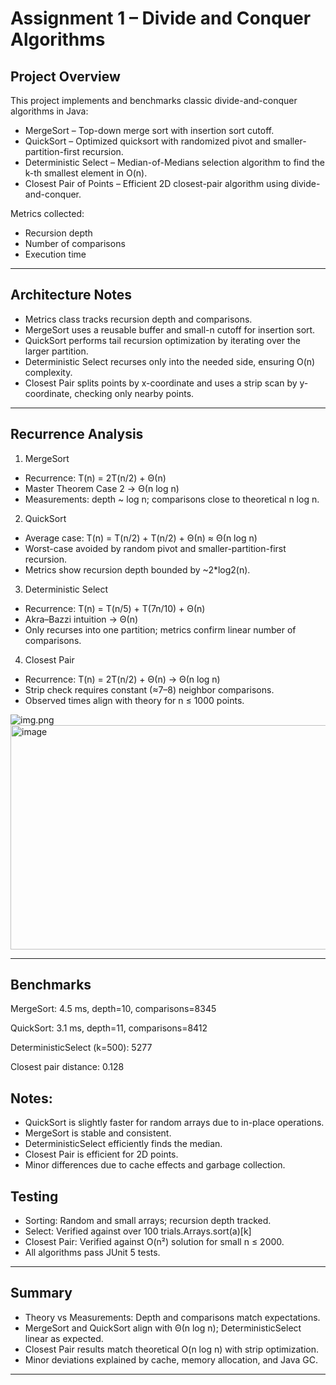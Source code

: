 # Assignment 1 – Divide and Conquer Algorithms
## Project Overview

This project implements and benchmarks classic divide-and-conquer algorithms in Java:

- MergeSort – Top-down merge sort with insertion sort cutoff.
- QuickSort – Optimized quicksort with randomized pivot and smaller-partition-first recursion.
- Deterministic Select – Median-of-Medians selection algorithm to find the k-th smallest element in O(n).
- Closest Pair of Points – Efficient 2D closest-pair algorithm using divide-and-conquer.

Metrics collected:
- Recursion depth
- Number of comparisons
- Execution time

---
## Architecture Notes
- Metrics class tracks recursion depth and comparisons.
- MergeSort uses a reusable buffer and small-n cutoff for insertion sort.
- QuickSort performs tail recursion optimization by iterating over the larger partition.
- Deterministic Select recurses only into the needed side, ensuring O(n) complexity.
- Closest Pair splits points by x-coordinate and uses a strip scan by y-coordinate, checking only nearby points.
---
## Recurrence Analysis

1. MergeSort
- Recurrence: T(n) = 2T(n/2) + Θ(n)
- Master Theorem Case 2 → Θ(n log n)
- Measurements: depth ~ log n; comparisons close to theoretical n log n.

2. QuickSort
- Average case: T(n) = T(n/2) + T(n/2) + Θ(n) ≈ Θ(n log n)
- Worst-case avoided by random pivot and smaller-partition-first recursion.
- Metrics show recursion depth bounded by ~2*log2(n).

3. Deterministic Select
- Recurrence: T(n) = T(n/5) + T(7n/10) + Θ(n)
- Akra–Bazzi intuition → Θ(n)
- Only recurses into one partition; metrics confirm linear number of comparisons.

4. Closest Pair
- Recurrence: T(n) = 2T(n/2) + Θ(n) → Θ(n log n)
- Strip check requires constant (≈7–8) neighbor comparisons.
- Observed times align with theory for n ≤ 1000 points.

![img.png](img.png)
<img width="603" height="359" alt="image" src="https://github.com/user-attachments/assets/76889a70-dd35-43fa-8b2a-7f28af22678a" />

---
## Benchmarks 
MergeSort: 4.5 ms, depth=10, comparisons=8345

QuickSort: 3.1 ms, depth=11, comparisons=8412

DeterministicSelect (k=500): 5277

Closest pair distance: 0.128

## Notes:
- QuickSort is slightly faster for random arrays due to in-place operations.
- MergeSort is stable and consistent.
- DeterministicSelect efficiently finds the median.
- Closest Pair is efficient for 2D points.
- Minor differences due to cache effects and garbage collection.

## Testing
- Sorting: Random and small arrays; recursion depth tracked.
- Select: Verified against over 100 trials.Arrays.sort(a)[k]
- Closest Pair: Verified against O(n²) solution for small n ≤ 2000.
- All algorithms pass JUnit 5 tests.
---

## Summary
- Theory vs Measurements: Depth and comparisons match expectations.
- MergeSort and QuickSort align with Θ(n log n); DeterministicSelect linear as expected.
- Closest Pair results match theoretical O(n log n) with strip optimization.
- Minor deviations explained by cache, memory allocation, and Java GC.

---
